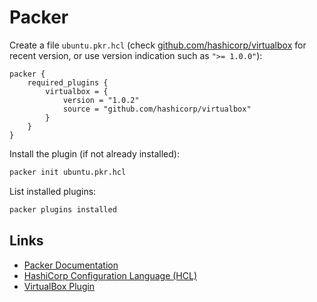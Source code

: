 # Packer

Create a file `ubuntu.pkr.hcl` (check [github.com/hashicorp/virtualbox](https://github.com/hashicorp/virtualbox) for recent version, or use version indication such as `">= 1.0.0"`):

```hcl
packer {
    required_plugins {
        virtualbox = {
            version = "1.0.2"
            source = "github.com/hashicorp/virtualbox"
        }    
    }
}
```

Install the plugin (if not already installed):

```bash
packer init ubuntu.pkr.hcl
```

List installed plugins:

```bash
packer plugins installed
```

## Links

- [Packer Documentation](https://www.packer.io/docs/)
- [HashiCorp Configuration Language (HCL)](https://www.terraform.io/language/syntax/configuration)
- [VirtualBox Plugin](https://www.packer.io/plugins/builders/virtualbox/iso)